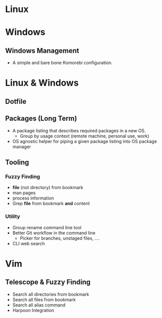 # Linux

# Windows

## Windows Management

- A simple and bare bone Komorebi configuration.

# Linux & Windows

## Dotfile

## Packages (Long Term)

- A package listing that describes required packages in a new OS.
    - Group by usage context (remote machine, personal use, work)
- OS agnostic helper for piping a given package listing into OS package manager

## Tooling

### Fuzzy Finding

- **file** (not directory) from bookmark
- man pages
- process information
- Grep **file** from bookmark **and** content

### Utility

- Group rename command line tool
- Better Git workflow in the command line
  - Picker for branches, unstaged files, ....
- CLI web search

# Vim

## Telescope & Fuzzy Finding

- Search all directories from bookmark
- Search all files from bookmark
- Search all alias command
- Harpoon Integration
